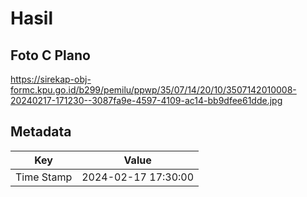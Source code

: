 # Hasil

## Foto C Plano

https://sirekap-obj-formc.kpu.go.id/b299/pemilu/ppwp/35/07/14/20/10/3507142010008-20240217-171230--3087fa9e-4597-4109-ac14-bb9dfee61dde.jpg


## Metadata

| Key        | Value               |
| ---------- | ------------------- |
| Time Stamp | 2024-02-17 17:30:00 |



